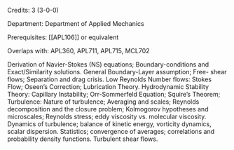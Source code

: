 Credits: 3 (3-0-0)

Department: Department of Applied Mechanics

Prerequisites: [[APL106]] or equivalent

Overlaps with: APL360, APL711, APL715, MCL702

Derivation of Navier-Stokes (NS) equations; Boundary-conditions and Exact/Similarity solutions. General Boundary-Layer assumption; Free- shear flows; Separation and drag crisis. Low Reynolds Number flows: Stokes Flow; Oseen’s Correction; Lubrication Theory. Hydrodynamic Stability Theory: Capillary Instability; Orr-Sommerfeld Equation; Squire’s Theorem; Turbulence: Nature of turbulence; Averaging and scales; Reynolds decomposition and the closure problem; Kolmogorov hypotheses and microscales; Reynolds stress; eddy viscosity vs. molecular viscosity. Dynamics of turbulence; balance of kinetic energy, vorticity dynamics, scalar dispersion. Statistics; convergence of averages; correlations and probability density functions. Turbulent shear flows.